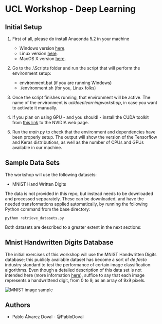 # UCL Workshop - Deep Learning

## Initial Setup

1. First of all, please do install Anaconda 5.2 in your machine

    * Windows version [here](https://repo.continuum.io/archive/Anaconda3-5.2.0-Windows-x86_64.exe).
    * Linux version [here](https://repo.continuum.io/archive/Anaconda3-5.2.0-Linux-x86_64.sh).
    * MacOS X version [here](https://repo.continuum.io/archive/Anaconda3-5.2.0-Linux-x86_64.sh).

2. Go to the .\Scripts folder and run the script that will perform the environment setup:
    * environment.bat (if you are running Windows)
    * ./environment.sh (for you, Linux folks)

3. Once the script finishes running, that environment will be active. The name of the environment is *ucldeeplearningworkshop*, in case you want to activate it manually.

4. If you plan on using GPU - and you should! - install the CUDA toolkit from [this link](https://developer.nvidia.com/cuda-toolkit) to the NVIDIA web page.

5. Run the *main.py* to check that the environment and dependencies have been properly setup. The output will show the version of the Tensorflow and Keras distributions, as well as the number of CPUs and GPUs available in our machine.

## Sample Data Sets

The workshop will use the following datasets:

* MNIST Hand Written Digits

The data is not provided in this repo, but instead needs to be downloaded and processed sepparately. These can be downloaded, and have the needed transformations applied automatically, by running the following Python command from the base directory:

`python retrieve_datasets.py`

Both datasets are described to a greater extent in the next sections:

## Mnist Handwritten Digits Database

The initial exercises of this workshop will use the MNIST Handwritten Digits database; this publicly available dataset has become a sort of *de facto* industry standard to test the performance of certain image classification algorithms. Even though a detailed description of this data set is not intended here (more information [here](https://en.wikipedia.org/wiki/MNIST_database)), suffice to say that each image represents a handwrittend digit, from 0 to 9, as an array of 9x9 pixels.

![MNIST image sample](http://3.bp.blogspot.com/_UpN7DfJA0j4/TJtUBWPk0SI/AAAAAAAAABY/oWPMtmqJn3k/s1600/mnist_originals.png)

## Authors

* Pablo Álvarez Doval - @PabloDoval
